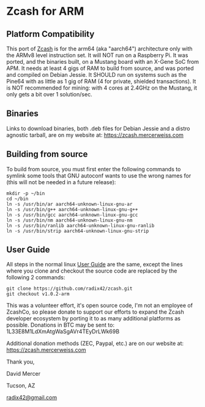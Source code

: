 Zcash for ARM
=============

Platform Compatibility
----------------------

This port of [Zcash](https://z.cash/) is for the arm64 (aka "aarch64")
architecture only with the ARMv8 level instruction set. It will NOT
run on a Raspberry Pi. It was ported, and the binaries built, on a Mustang
board with an X-Gene SoC from APM. It needs at least 4 gigs of RAM to
build from source, and was ported and compiled on Debian Jessie. It SHOULD
run on systems such as the Pine64 with as little as 1 gig of RAM (4 for
private, shielded transactions). It is NOT recommended for mining: with
4 cores at 2.4GHz on the Mustang, it only gets a bit over 1 solution/sec.

Binaries
--------

Links to download binaries, both .deb files for Debian Jessie and a distro
agnostic tarball, are on my website at:
https://zcash.mercerweiss.com

Building from source
--------------------

To build from source, you must first enter the following commands to symlink
some tools that GNU autoconf wants to use the wrong names for (this will not
be needed in a future release):

```
mkdir -p ~/bin
cd ~/bin
ln -s /usr/bin/ar aarch64-unknown-linux-gnu-ar 
ln -s /usr/bin/g++ aarch64-unknown-linux-gnu-g++ 
ln -s /usr/bin/gcc aarch64-unknown-linux-gnu-gcc 
ln -s /usr/bin/nm aarch64-unknown-linux-gnu-nm 
ln -s /usr/bin/ranlib aarch64-unknown-linux-gnu-ranlib 
ln -s /usr/bin/strip aarch64-unknown-linux-gnu-strip 
```


User Guide
----------

All steps in the normal linux [User Guide](https://github.com/zcash/zcash/wiki/1.0-User-Guide) are the same, except the lines where you clone and checkout the source
code are replaced by the following 2 commands:

```
git clone https://github.com/radix42/zcash.git
git checkout v1.0.2-arm
```

This was a volunteer effort, it's open source code, I'm not an employee of ZcashCo,
so please donate to support our efforts to expand the Zcash developer ecosystem
by porting it to as many additional platforms as possible. 
Donations in BTC may be sent to: 1L33E8M1LdXmAtgWaSgAVr4TEyDrLWk69B

Additional donation methods (ZEC, Paypal, etc.) are on our website at:
https://zcash.mercerweiss.com

Thank you,

David Mercer

Tucson, AZ

radix42@gmail.com
